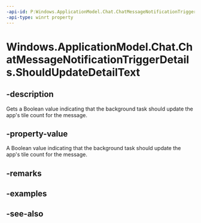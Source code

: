 ----api-id: P:Windows.ApplicationModel.Chat.ChatMessageNotificationTriggerDetails.ShouldUpdateDetailText
-api-type: winrt property
---<!-- Property syntaxpublic bool ShouldUpdateDetailText { get; }--># Windows.ApplicationModel.Chat.ChatMessageNotificationTriggerDetails.ShouldUpdateDetailText## -descriptionGets a Boolean value indicating that the background task should update the app's tile count for the message.## -property-valueA Boolean value indicating that the background task should update the app's tile count for the message.## -remarks## -examples## -see-also